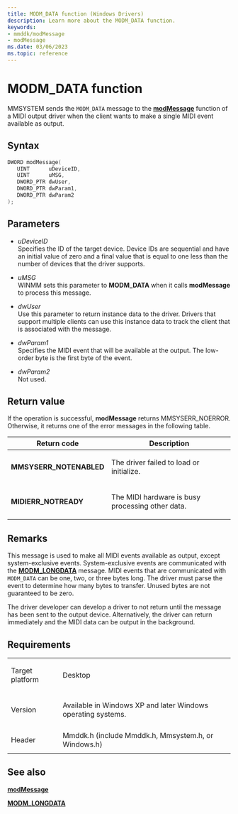 ```yaml
---
title: MODM_DATA function (Windows Drivers)
description: Learn more about the MODM_DATA function.
keywords:
- mmddk/modMessage
- modMessage
ms.date: 03/06/2023
ms.topic: reference
---
```


# MODM\_DATA function

MMSYSTEM sends the `MODM_DATA` message to the [**modMessage**](mod-message.md) function of a MIDI output driver when the client wants to make a single MIDI event available as output.

## Syntax

``` c++
DWORD modMessage(
   UINT      uDeviceID,
   UINT      uMSG,
   DWORD_PTR dwUser,
   DWORD_PTR dwParam1,
   DWORD_PTR dwParam2
);
```

## Parameters

- *uDeviceID*  
  Specifies the ID of the target device. Device IDs are sequential and have an initial value of zero and a final value that is equal to one less than the number of devices that the driver supports.

- *uMSG*  
  WINMM sets this parameter to **MODM\_DATA** when it calls **modMessage** to process this message.

- *dwUser*  
  Use this parameter to return instance data to the driver. Drivers that support multiple clients can use this instance data to track the client that is associated with the message.

- *dwParam1*  
  Specifies the MIDI event that will be available at the output. The low-order byte is the first byte of the event.

- *dwParam2*  
  Not used.

## Return value

If the operation is successful, **modMessage** returns MMSYSERR\_NOERROR. Otherwise, it returns one of the error messages in the following table.

<table>
<thead>
<tr class="header">
<th>Return code</th>
<th>Description</th>
</tr>
</thead>
<tbody>
<tr class="odd">
<td><strong>MMSYSERR_NOTENABLED</strong></td>
<td><p>The driver failed to load or initialize.</p></td>
</tr>
<tr class="even">
<td><strong>MIDIERR_NOTREADY</strong></td>
<td><p>The MIDI hardware is busy processing other data.</p></td>
</tr>
</tbody>
</table>

## Remarks

This message is used to make all MIDI events available as output, except system-exclusive events. System-exclusive events are communicated with the [**MODM\_LONGDATA**](modm-longdata.md) message. MIDI events that are communicated with `MODM_DATA` can be one, two, or three bytes long. The driver must parse the event to determine how many bytes to transfer. Unused bytes are not guaranteed to be zero.

The driver developer can develop a driver to not return until the message has been sent to the output device. Alternatively, the driver can return immediately and the MIDI data can be output in the background.

## Requirements

<table>
<tbody>
<tr class="odd">
<td><p>Target platform</p></td>
<td>Desktop</td>
</tr>
<tr class="even">
<td><p>Version</p></td>
<td><p>Available in Windows XP and later Windows operating systems.</p></td>
</tr>
<tr class="odd">
<td><p>Header</p></td>
<td>Mmddk.h (include Mmddk.h, Mmsystem.h, or Windows.h)</td>
</tr>
</tbody>
</table>

## See also

[**modMessage**](mod-message.md)

[**MODM\_LONGDATA**](modm-longdata.md)
